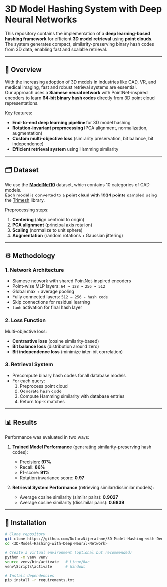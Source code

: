 # 3D Model Hashing System with Deep Neural Networks

This repository contains the implementation of a **deep learning-based hashing framework** for efficient **3D model retrieval** using **point clouds**.  
The system generates compact, similarity-preserving binary hash codes from 3D data, enabling fast and scalable retrieval.

---

## 📄 Overview

With the increasing adoption of 3D models in industries like CAD, VR, and medical imaging, fast and robust retrieval systems are essential.  
Our approach uses a **Siamese neural network** with PointNet-inspired encoders to learn **64-bit binary hash codes** directly from 3D point cloud representations.

Key features:
- **End-to-end deep learning pipeline** for 3D model hashing
- **Rotation-invariant preprocessing** (PCA alignment, normalization, augmentation)
- **Custom multi-objective loss** (similarity preservation, bit balance, bit independence)
- **Efficient retrieval system** using Hamming similarity

---

## 🗂 Dataset

We use the **[ModelNet10](https://modelnet.cs.princeton.edu/)** dataset, which contains 10 categories of CAD models.  
Each model is converted to a **point cloud with 1024 points** sampled using the [Trimesh](https://trimsh.org/) library.

Preprocessing steps:
1. **Centering** (align centroid to origin)
2. **PCA alignment** (principal axis rotation)
3. **Scaling** (normalize to unit sphere)
4. **Augmentation** (random rotations + Gaussian jittering)

---

## ⚙️ Methodology

### 1. Network Architecture
- Siamese network with shared PointNet-inspired encoders
- Point-wise MLP layers: `64 → 128 → 256 → 512`
- Global max + average pooling
- Fully connected layers: `512 → 256 → hash code`
- Skip connections for residual learning
- `tanh` activation for final hash layer

### 2. Loss Function
Multi-objective loss:
- **Contrastive loss** (cosine similarity-based)
- **Bit balance loss** (distribution around zero)
- **Bit independence loss** (minimize inter-bit correlation)

### 3. Retrieval System
- Precompute binary hash codes for all database models
- For each query:
  1. Preprocess point cloud
  2. Generate hash code
  3. Compute Hamming similarity with database entries
  4. Return top-k matches

---

## 📊 Results

Performance was evaluated in two ways:

1. **Trained Model Performance** (generating similarity-preserving hash codes):
   - Precision: **97%**
   - Recall: **86%**
   - F1-score: **91%**
   - Rotation invariance score: **0.97**

2. **Retrieval System Performance** (retrieving similar/dissimilar models):
   - Average cosine similarity (similar pairs): **0.9027**
   - Average cosine similarity (dissimilar pairs): **0.6839**

---

## 🚀 Installation

```bash
# Clone repository
git clone https://github.com/DularaWijerathne/3D-Model-Hashing-with-Deep-Neural-Network.git
cd <3D-Model-Hashing-with-Deep-Neural-Network>

# Create a virtual environment (optional but recommended)
python -m venv venv
source venv/bin/activate   # Linux/Mac
venv\Scripts\activate      # Windows

# Install dependencies
pip install -r requirements.txt
